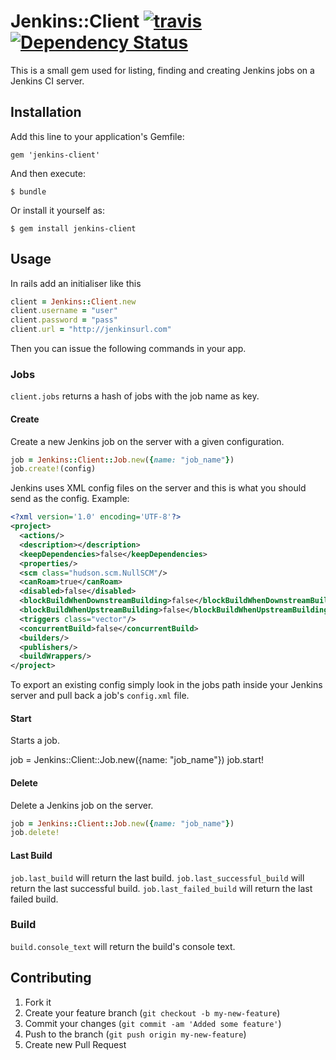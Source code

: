 # Jenkins::Client [![travis](https://secure.travis-ci.org/john-griffin/jenkins-client.png)](http://travis-ci.org/john-griffin/jenkins-client) [![Dependency Status](https://gemnasium.com/john-griffin/jenkins-client.png)](https://gemnasium.com/john-griffin/jenkins-client)

This is a small gem used for listing, finding and creating Jenkins jobs on a Jenkins CI server.

## Installation

Add this line to your application's Gemfile:

    gem 'jenkins-client'

And then execute:

    $ bundle

Or install it yourself as:

    $ gem install jenkins-client

## Usage

In rails add an initialiser like this

``` ruby
client = Jenkins::Client.new
client.username = "user"
client.password = "pass"
client.url = "http://jenkinsurl.com"
```

Then you can issue the following commands in your app.

### Jobs

`client.jobs` returns a hash of jobs with the job name as key.

#### Create

Create a new Jenkins job on the server with a given configuration.

``` ruby
job = Jenkins::Client::Job.new({name: "job_name"})
job.create!(config)
```

Jenkins uses XML config files on the server and this is what you should send as the config. Example:

``` xml
<?xml version='1.0' encoding='UTF-8'?>
<project>
  <actions/>
  <description></description>
  <keepDependencies>false</keepDependencies>
  <properties/>
  <scm class="hudson.scm.NullSCM"/>
  <canRoam>true</canRoam>
  <disabled>false</disabled>
  <blockBuildWhenDownstreamBuilding>false</blockBuildWhenDownstreamBuilding>
  <blockBuildWhenUpstreamBuilding>false</blockBuildWhenUpstreamBuilding>
  <triggers class="vector"/>
  <concurrentBuild>false</concurrentBuild>
  <builders/>
  <publishers/>
  <buildWrappers/>
</project>
```

To export an existing config simply look in the jobs path inside your Jenkins server and pull back a job's `config.xml` file.

#### Start

Starts a job.

job = Jenkins::Client::Job.new({name: "job_name"})
job.start!

#### Delete

Delete a Jenkins job on the server.

``` ruby
job = Jenkins::Client::Job.new({name: "job_name"})
job.delete!
```

#### Last Build

`job.last_build` will return the last build.
`job.last_successful_build` will return the last successful build.
`job.last_failed_build` will return the last failed build.

### Build

`build.console_text` will return the build's console text.

## Contributing

1. Fork it
2. Create your feature branch (`git checkout -b my-new-feature`)
3. Commit your changes (`git commit -am 'Added some feature'`)
4. Push to the branch (`git push origin my-new-feature`)
5. Create new Pull Request
